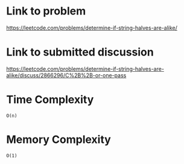 # Link to problem
https://leetcode.com/problems/determine-if-string-halves-are-alike/

# Link to submitted discussion
https://leetcode.com/problems/determine-if-string-halves-are-alike/discuss/2866296/C%2B%2B-or-one-pass

# Time Complexity
`O(n)`

# Memory Complexity
`O(1)`
